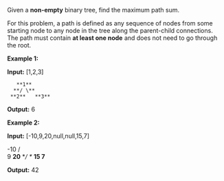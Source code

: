 
Given a  **non-empty**  binary tree, find the maximum path sum.

For this problem, a path is defined as any sequence of nodes from some starting node to any node in the tree along the parent-child connections. The path must contain  **at least one node**  and does not need to go through the root.

**Example 1:**

**Input:** [1,2,3]

       **1**
      **/ \**
     **2**   **3**

**Output:** 6

**Example 2:**

**Input:** [-10,9,20,null,null,15,7]

   -10
   / \
  9  **20**
    **/  \**
   **15   7**

**Output:** 42